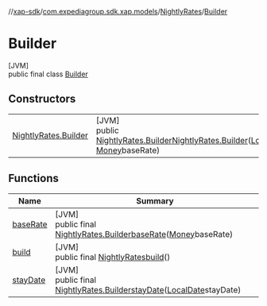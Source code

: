 //[xap-sdk](../../../../index.md)/[com.expediagroup.sdk.xap.models](../../index.md)/[NightlyRates](../index.md)/[Builder](index.md)

# Builder

[JVM]\
public final class [Builder](index.md)

## Constructors

| | |
|---|---|
| [NightlyRates.Builder](-nightly-rates.-builder.md) | [JVM]<br>public [NightlyRates.Builder](index.md)[NightlyRates.Builder](-nightly-rates.-builder.md)([LocalDate](https://docs.oracle.com/javase/8/docs/api/java/time/LocalDate.html)stayDate, [Money](../../-money/index.md)baseRate) |

## Functions

| Name | Summary |
|---|---|
| [baseRate](base-rate.md) | [JVM]<br>public final [NightlyRates.Builder](index.md)[baseRate](base-rate.md)([Money](../../-money/index.md)baseRate) |
| [build](build.md) | [JVM]<br>public final [NightlyRates](../index.md)[build](build.md)() |
| [stayDate](stay-date.md) | [JVM]<br>public final [NightlyRates.Builder](index.md)[stayDate](stay-date.md)([LocalDate](https://docs.oracle.com/javase/8/docs/api/java/time/LocalDate.html)stayDate) |
